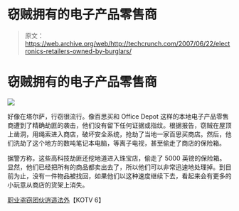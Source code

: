 # 窃贼拥有的电子产品零售商

> 原文：<https://web.archive.org/web/http://techcrunch.com/2007/06/22/electronics-retailers-owned-by-burglars/>

# 窃贼拥有的电子产品零售商

![](img/ff4746675ad1c3f3a22f256f2719f414.png)

好像在塔尔萨，行窃很流行。像百思买和 Office Depot 这样的本地电子产品零售商遭到了精确劫匪的袭击，他们没有留下任何证据或指纹。根据报告，窃贼在屋顶上凿洞，用绳索进入商店，破坏安全系统，抢劫了当地一家百思买商店。然后，他们洗劫了这个地方的数吨笔记本电脑，等离子电视，甚至偷走了商店的保险箱。

据警方称，这些高科技劫匪还挖地道进入珠宝店，偷走了 5000 英镑的保险箱。显然，他们已经把所有的商品都卖出去了，所以他们可以非常迅速地处理掉。到目前为止，没有一件物品被找回，如果他们以这种速度继续下去，看起来会有更多的小玩意从商店的货架上消失。

[职业盗窃团伙逍遥法外](https://web.archive.org/web/20131014000312/http://kotv.com/news/local/story/?id=129803)【KOTV 6】